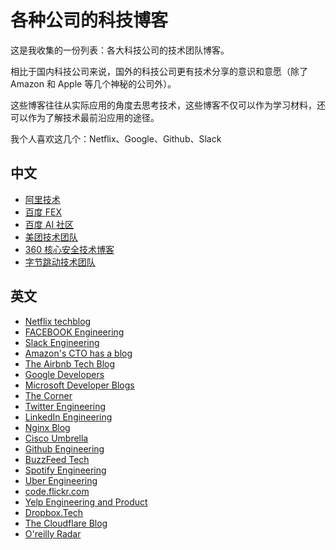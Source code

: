 # 各种公司的科技博客

这是我收集的一份列表：各大科技公司的技术团队博客。

相比于国内科技公司来说，国外的科技公司更有技术分享的意识和意愿（除了 Amazon 和 Apple 等几个神秘的公司外）。

这些博客往往从实际应用的角度去思考技术，这些博客不仅可以作为学习材料，还可以作为了解技术最前沿应用的途径。

我个人喜欢这几个：Netflix、Google、Github、Slack

## 中文

-   [阿里技术](https://102.alibaba.com/)
-   [百度 FEX](http://fex.baidu.com/)
-   [百度 AI 社区](https://ai.baidu.com/forum)
-   [美团技术团队](https://tech.meituan.com/)
-   [360 核心安全技术博客](https://blogs.360.cn/)
-   [字节跳动技术团队](https://www.infoq.cn/profile/9D04D70F8614EE/publish)

## 英文

-   [Netflix techblog](https://netflixtechblog.com/)
-   [FACEBOOK Engineering](https://engineering.fb.com/)
-   [Slack Engineering](https://slack.engineering/)
-   [Amazon's CTO has a blog](https://www.allthingsdistributed.com/)
-   [The Airbnb Tech Blog](https://medium.com/airbnb-engineering)
-   [Google Developers](https://developers.googleblog.com/)
-   [Microsoft Developer Blogs](https://devblogs.microsoft.com/)
-   [The Corner](https://developer.squareup.com/blog/)
-   [Twitter Engineering](https://blog.twitter.com/engineering/en_us)
-   [LinkedIn Engineering](https://engineering.linkedin.com/)
-   [Nginx Blog](https://www.nginx.com/blog/)
-   [Cisco Umbrella](https://umbrella.cisco.com/blog)
-   [Github Engineering](https://githubengineering.com/)
-   [BuzzFeed Tech](https://tech.buzzfeed.com/)
-   [Spotify Engineering](https://engineering.atspotify.com/)
-   [Uber Engineering](https://eng.uber.com/)
-   [code.flickr.com](https://code.flickr.net/)
-   [Yelp Engineering and Product](https://www.yelp.com/engineering)
-   [Dropbox.Tech](https://dropbox.tech/)
-   [The Cloudflare Blog](https://blog.cloudflare.com/)
-   [O'reilly Radar](https://www.oreilly.com/radar/)
